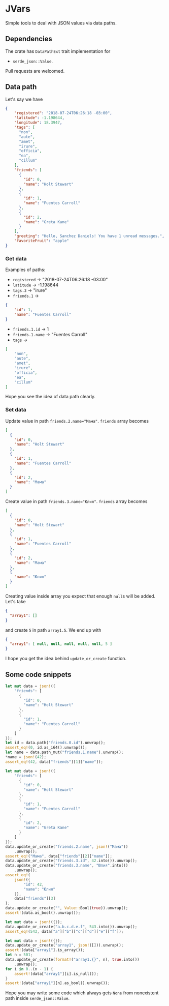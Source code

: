 # JVars
Simple tools to deal with JSON values via data paths.

## Dependencies
The crate has `DataPathExt` trait implementation for 
- `serde_json::Value`.

Pull requests are welcomed.

## Data path
Let's say we have
```json
{
    "registered": "2018-07-24T06:26:18 -03:00",
    "latitude": -1.198644,
    "longitude": 18.3947,
    "tags": [
      "non",
      "aute",
      "amet",
      "irure",
      "officia",
      "ea",
      "cillum"
    ],
    "friends": [
      {
        "id": 0,
        "name": "Holt Stewart"
      },
      {
        "id": 1,
        "name": "Fuentes Carroll"
      },
      {
        "id": 2,
        "name": "Greta Kane"
      }
    ],
    "greeting": "Hello, Sanchez Daniels! You have 1 unread messages.",
    "favoriteFruit": "apple"
}
```

### Get data
Examples of paths:
- `registered` -> "2018-07-24T06:26:18 -03:00"
- `latitude` -> -1.198644
- `tags.3` -> "irure"
- `friends.1` -> 
```json
{
    "id": 1,
    "name": "Fuentes Carroll"
}
```
- `friends.1.id` -> 1
- `friends.1.name` -> "Fuentes Carroll"
- `tags` ->
```json
[
    "non",
    "aute",
    "amet",
    "irure",
    "officia",
    "ea",
    "cillum"
]
```

Hope you see the idea of data path clearly.

### Set data
Update value in path `friends.2.name="Мама"`. `friends` array becomes
```json
[
  {
    "id": 0,
    "name": "Holt Stewart"
  },
  {
    "id": 1,
    "name": "Fuentes Carroll"
  },
  {
    "id": 2,
    "name": "Мама"
  }
]
```

Create value in path `friends.3.name="Юлия"`. `friends` array becomes
```json
[
  {
    "id": 0,
    "name": "Holt Stewart"
  },
  {
    "id": 1,
    "name": "Fuentes Carroll"
  },
  {
    "id": 2,
    "name": "Мама"
  },
  {
    "name": "Юлия"
  }
]
```

Creating value inside array you expect that enough `null`s will be added. Let's take
```json
{
  "array1": []
}
```
and create `5` in path `array1.5`. We end up with
```json
{
  "array1": [ null, null, null, null, null, 5 ]
}
```

I hope you get the idea behind `update_or_create` function.

## Some code snippets
```rust
let mut data = json!({
    "friends": [
      {
        "id": 0,
        "name": "Holt Stewart"
      },
      {
        "id": 1,
        "name": "Fuentes Carroll"
      }
    ]
});
let id = data.path("friends.0.id").unwrap();
assert_eq!(0, id.as_i64().unwrap());
let name = data.path_mut("friends.1.name").unwrap();
*name = json!(42);
assert_eq!(42, data["friends"][1]["name"]);
```

```rust
let mut data = json!({
    "friends": [
      {
        "id": 0,
        "name": "Holt Stewart"
      },
      {
        "id": 1,
        "name": "Fuentes Carroll"
      },
      {
        "id": 2,
        "name": "Greta Kane"
      }
    ]
});
data.update_or_create("friends.2.name", json!("Мама"))
    .unwrap();
assert_eq!("Мама", data["friends"][2]["name"]);
data.update_or_create("friends.3.id", 42.into()).unwrap();
data.update_or_create("friends.3.name", "Юлия".into())
    .unwrap();
assert_eq!(
    json!({
        "id": 42,
        "name": "Юлия"
    }),
    data["friends"][3]
);
data.update_or_create("", Value::Bool(true)).unwrap();
assert!(data.as_bool().unwrap());
```

```rust
let mut data = json!({});
data.update_or_create("a.b.c.d.e.f", 543.into()).unwrap();
assert_eq!(543, data["a"]["b"]["c"]["d"]["e"]["f"]);
```

```rust
let mut data = json!({});
data.update_or_create("array1", json!([])).unwrap();
assert!(data["array1"].is_array());
let n = 501;
data.update_or_create(format!("array1.{}", n), true.into())
    .unwrap();
for i in 0..(n - 1) {
    assert!(data["array1"][i].is_null());
}
assert!(data["array1"][n].as_bool().unwrap());
```

Hope you may write some code which always gets `None` from nonexistent path inside `serde_json::Value`.